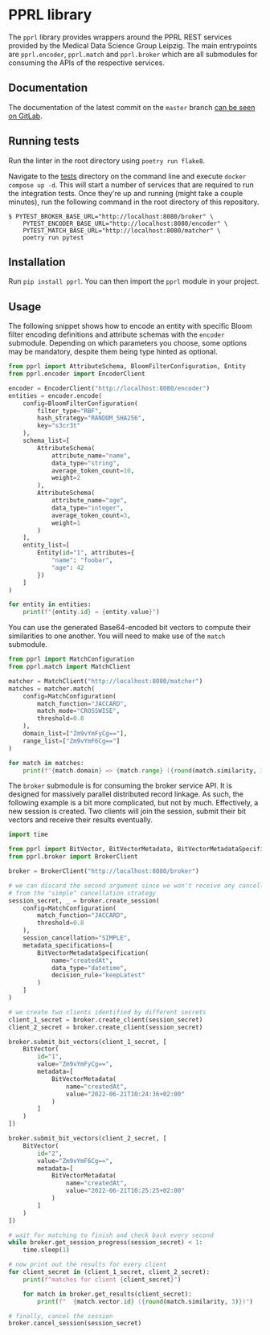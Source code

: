 # PPRL library

The `pprl` library provides wrappers around the PPRL REST services provided by the Medical Data Science Group Leipzig.
The main entrypoints are `pprl.encoder`, `pprl.match` and `pprl.broker` which are all submodules for consuming the APIs of the respective services.

## Documentation

The documentation of the latest commit on the `master` branch [can be seen on GitLab](https://pprl.gitlab.io/pprl-python-client/).

## Running tests

Run the linter in the root directory using `poetry run flake8`.

Navigate to the [tests](./tests) directory on the command line and execute `docker compose up -d`.
This will start a number of services that are required to run the integration tests.
Once they're up and running (might take a couple minutes), run the following command in the root directory of this repository.

```
$ PYTEST_BROKER_BASE_URL="http://localhost:8080/broker" \
    PYTEST_ENCODER_BASE_URL="http://localhost:8080/encoder" \
    PYTEST_MATCH_BASE_URL="http://localhost:8080/matcher" \
    poetry run pytest
```

## Installation

Run `pip install pprl`.
You can then import the `pprl` module in your project.

## Usage

The following snippet shows how to encode an entity with specific Bloom filter encoding definitions and attribute schemas with the `encoder` submodule.
Depending on which parameters you choose, some options may be mandatory, despite them being type hinted as optional.

```py
from pprl import AttributeSchema, BloomFilterConfiguration, Entity
from pprl.encoder import EncoderClient

encoder = EncoderClient("http://localhost:8080/encoder")
entities = encoder.encode(
    config=BloomFilterConfiguration(
        filter_type="RBF",
        hash_strategy="RANDOM_SHA256",
        key="s3cr3t"
    ),
    schema_list=[
        AttributeSchema(
            attribute_name="name",
            data_type="string",
            average_token_count=10,
            weight=2
        ),
        AttributeSchema(
            attribute_name="age",
            data_type="integer",
            average_token_count=3,
            weight=1
        )
    ],
    entity_list=[
        Entity(id="1", attributes={
            "name": "foobar",
            "age": 42
        })
    ]
)

for entity in entities:
    print(f"{entity.id} = {entity.value}")
```

You can use the generated Base64-encoded bit vectors to compute their similarities to one another.
You will need to make use of the `match` submodule.

```py
from pprl import MatchConfiguration
from pprl.match import MatchClient

matcher = MatchClient("http://localhost:8080/matcher")
matches = matcher.match(
    config=MatchConfiguration(
        match_function="JACCARD",
        match_mode="CROSSWISE",
        threshold=0.8
    ),
    domain_list=["Zm9vYmFyCg=="],
    range_list=["Zm9vYmF6Cg=="]
)

for match in matches:
    print(f"{match.domain} => {match.range} ({round(match.similarity, 3)})")
```

The `broker` submodule is for consuming the broker service API.
It is designed for massively parallel distributed record linkage.
As such, the following example is a bit more complicated, but not by much.
Effectively, a new session is created.
Two clients will join the session, submit their bit vectors and receive their results eventually.

```py
import time

from pprl import BitVector, BitVectorMetadata, BitVectorMetadataSpecification, MatchConfiguration
from pprl.broker import BrokerClient

broker = BrokerClient("http://localhost:8080/broker")

# we can discard the second argument since we won't receive any cancellation arguments
# from the "simple" cancellation strategy
session_secret, _ = broker.create_session(
    config=MatchConfiguration(
        match_function="JACCARD",
        threshold=0.8
    ),
    session_cancellation="SIMPLE",
    metadata_specifications=[
        BitVectorMetadataSpecification(
            name="createdAt",
            data_type="datetime",
            decision_rule="keepLatest"
        )
    ]
)

# we create two clients identified by different secrets
client_1_secret = broker.create_client(session_secret)
client_2_secret = broker.create_client(session_secret)

broker.submit_bit_vectors(client_1_secret, [
    BitVector(
        id="1",
        value="Zm9vYmFyCg==",
        metadata=[
            BitVectorMetadata(
                name="createdAt", 
                value="2022-06-21T10:24:36+02:00"
            )
        ]
    )
])

broker.submit_bit_vectors(client_2_secret, [
    BitVector(
        id="2",
        value="Zm9vYmF6Cg==",
        metadata=[
            BitVectorMetadata(
                name="createdAt", 
                value="2022-06-21T10:25:25+02:00"
            )
        ]
    )
])

# wait for matching to finish and check back every second
while broker.get_session_progress(session_secret) < 1:
    time.sleep(1)

# now print out the results for every client
for client_secret in (client_1_secret, client_2_secret):
    print(f"matches for client {client_secret}")

    for match in broker.get_results(client_secret):
        print(f"  {match.vector.id} ({round(match.similarity, 3)})")

# finally, cancel the session
broker.cancel_session(session_secret)
```